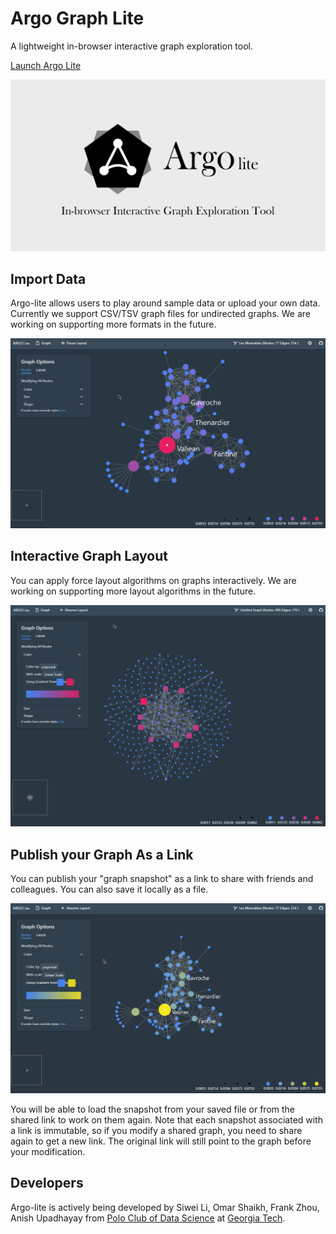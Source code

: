 # Argo Graph Lite

A lightweight in-browser interactive graph exploration tool.

[Launch Argo Lite](https://poloclub.github.io/argo-graph-lite/)

[![Argo lite logo](img/readme-logo.png)](https://poloclub.github.io/argo-graph-lite/)

## Import Data

Argo-lite allows users to play around sample data or upload your own data. Currently we support CSV/TSV graph files for undirected graphs. We are working on supporting more formats in the future.

![Argo lite import video](img/video-import.gif)

## Interactive Graph Layout

You can apply force layout algorithms on graphs interactively. We are working on supporting more layout algorithms in the future.

![Argo lite layout video](img/video-layout.gif)

## Publish your Graph As a Link

You can publish your "graph snapshot" as a link to share with friends and colleagues. You can also save it locally as a file.

![Argo lite sharing video](img/video-share.gif)

You will be able to load the snapshot from your saved file or from the shared link to work on them again. Note that each snapshot associated with a link is immutable, so if you modify a shared graph, you need to share again to get a new link. The original link will still point to the graph before your modification.

## Developers

Argo-lite is actively being developed by Siwei Li, Omar Shaikh, Frank Zhou, Anish Upadhayay from [Polo Club of Data Science](https://poloclub.github.io) at [Georgia Tech](http://www.gatech.edu).